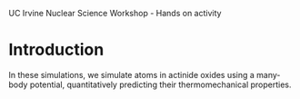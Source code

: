 UC Irvine Nuclear Science Workshop - Hands on activity

# Introduction
In these simulations, we simulate atoms in actinide oxides using a many-body potential, quantitatively predicting their thermomechanical properties.
